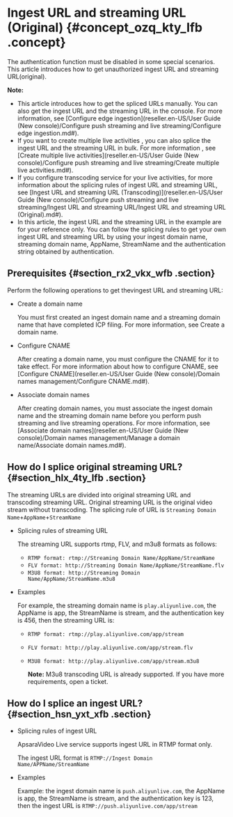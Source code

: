 # Ingest URL and streaming URL \(Original\) {#concept_ozq_kty_lfb .concept}

The authentication function must be disabled in some special scenarios. This article introduces how to get unauthorized ingest URL and streaming URL\(original\).

**Note:** 

-   This article introduces how to get the spliced URLs manually. You can also get the ingest URL and the streaming URL in the console. For more information, see [Configure edge ingestion](reseller.en-US/User Guide (New console)/Configure push streaming and live streaming/Configure edge ingestion.md#).
-   If you want to create multiple live activities , you can also splice the ingest URL and the streaming URL in bulk. For more information , see [Create multiple live activities](reseller.en-US/User Guide (New console)/Configure push streaming and live streaming/Create multiple live activities.md#).
-   If you configure transcoding service for your live activities, for more information about the splicing rules of ingest URL and streaming URL, see [Ingest URL and streaming URL \(Transcoding\)](reseller.en-US/User Guide (New console)/Configure push streaming and live streaming/Ingest URL and streaming URL/Ingest URL and streaming URL (Original).md#).
-   In this article, the ingest URL and the streaming URL in the example are for your reference only. You can follow the splicing rules to get your own ingest URL and streaming URL by using your ingest domain name, streaming domain name, AppName, StreamName and the authentication string obtained by authentication.

## Prerequisites {#section_rx2_vkx_wfb .section}

Perform the following operations to get thevingest URL and streaming URL:

-   Create a domain name

    You must first created an ingest domain name and a streaming domain name that have completed ICP filing. For more information, see Create a domain name.

-   Configure CNAME

    After creating a domain name, you must configure the CNAME for it to take effect. For more information about how to configure CNAME, see [Configure CNAME](reseller.en-US/User Guide (New console)/Domain names management/Configure CNAME.md#).

-   Associate domain names

    After creating domain names, you must associate the ingest domain name and the streaming domain name before you perform push streaming and live streaming operations. For more information, see [Associate domain names](reseller.en-US/User Guide (New console)/Domain names management/Manage a domain name/Associate domain names.md#).


## How do I splice original streaming URL? {#section_hlx_4ty_lfb .section}

The streaming URLs are divided into original streaming URL and transcoding streaming URL. Original streaming URL is the original video stream without transcoding. The splicing rule of URL is `Streaming Domain Name`+`AppName`+`StreamName`

-   Splicing rules of streaming URL

    The streaming URL supports rtmp, FLV, and m3u8 formats as follows:

    -   `RTMP format: rtmp://Streaming Domain Name/AppName/StreamName`
    -   `FLV format: http://Streaming Domain Name/AppName/StreamName.flv`
    -   `M3U8 format: http://Streaming Domain Name/AppName/StreamName.m3u8`
-   Examples

    For example, the streaming domain name is `play.aliyunlive.com`, the AppName is app, the StreamName is stream, and the authentication key is 456, then the streaming URL is:

    -   `RTMP format: rtmp://play.aliyunlive.com/app/stream`
    -   `FLV format: http://play.aliyunlive.com/app/stream.flv`
    -   `M3U8 format: http://play.aliyunlive.com/app/stream.m3u8`

        **Note:** M3u8 transcoding URL is already supported. If you have more requirements, open a ticket.


## How do I splice an ingest URL? {#section_hsn_yxt_xfb .section}

-   Splicing rules of ingest URL

    ApsaraVideo Live service supports ingest URL in RTMP format only.

    The ingest URL format is `RTMP://Ingest Domain Name/APPName/StreamName`

-   Examples

    Example: the ingest domain name is `push.aliyunlive.com`, the AppName is app, the StreamName is stream, and the authentication key is 123, then the ingest URL is `RTMP://push.aliyunlive.com/app/stream`



